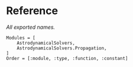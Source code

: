 # Reference

_All exported names._

```@autodocs
Modules = [
    AstrodynamicalSolvers,
    AstrodynamicalSolvers.Propagation,
]
Order = [:module, :type, :function, :constant]
```